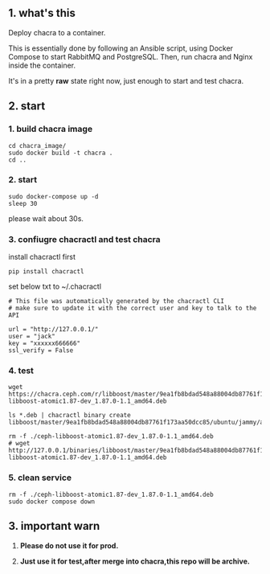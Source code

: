 ## 1. what's this

Deploy chacra to a container.

This is essentially done by following an Ansible script, using Docker Compose to start RabbitMQ and PostgreSQL. Then, run chacra and Nginx inside the container.

It's in a pretty **raw** state right now, just enough to start and test chacra.


## 2. start

### 1. build chacra image
```shell
cd chacra_image/
sudo docker build -t chacra .
cd ..
```

### 2. start
```shell
sudo docker-compose up -d
sleep 30
```
please wait about 30s.


### 3. confiugre chacractl and test chacra

install chacractl first
```shell
pip install chacractl
```

set below txt to ~/.chacractl

```text
# This file was automatically generated by the chacractl CLI
# make sure to update it with the correct user and key to talk to the API

url = "http://127.0.0.1/"
user = "jack"
key = "xxxxxx666666"
ssl_verify = False
```


### 4. test

```shell
wget https://chacra.ceph.com/r/libboost/master/9ea1fb8bdad548a88004db87761f173aa50dcc85/ubuntu/jammy/flavors/default/pool/main/b/boost1.87/ceph-libboost-atomic1.87-dev_1.87.0-1.1_amd64.deb

ls *.deb | chacractl binary create libboost/master/9ea1fb8bdad548a88004db87761f173aa50dcc85/ubuntu/jammy/amd64/flavors/default

rm -f ./ceph-libboost-atomic1.87-dev_1.87.0-1.1_amd64.deb
# wget  http://127.0.0.1/binaries/libboost/master/9ea1fb8bdad548a88004db87761f173aa50dcc85/ubuntu/jammy/amd64/flavors/default/ceph-libboost-atomic1.87-dev_1.87.0-1.1_amd64.deb
```


### 5. clean service
```shell
rm -f ./ceph-libboost-atomic1.87-dev_1.87.0-1.1_amd64.deb
sudo docker compose down
```

## 3. important warn
1. **Please do not use it for prod.**

2. **Just use it for test,after merge into chacra,this repo will be archive.**